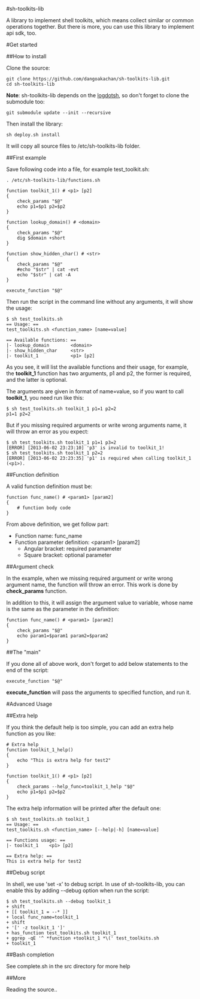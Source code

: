 #sh-toolkits-lib

A library to implement shell toolkits, which means collect similar or common operations together. But there is more, you can use this library to implement api sdk, too.

#Get started

##How to install

Clone the source:

    git clone https://github.com/dangoakachan/sh-toolkits-lib.git
    cd sh-toolkits-lib

**Note**: sh-toolkits-lib depends on the [logdotsh](https://github.com/dangoakachan/logdotsh), so don't forget to clone the submodule too:

    git submodule update --init --recursive


Then install the library:

    sh deploy.sh install

It will copy all source files to /etc/sh-toolkits-lib folder.

##First example

Save following code into a file, for example test_toolkit.sh:

    . /etc/sh-toolkits-lib/functions.sh

    function toolkit_1() # <p1> [p2]
    {
        check_params "$@"
        echo p1=$p1 p2=$p2
    }

    function lookup_domain() # <domain>
    {
        check_params "$@"
        dig $domain +short
    }

    function show_hidden_char() # <str>
    {
        check_params "$@"
        #echo "$str" | cat -evt
        echo "$str" | cat -A
    }

    execute_function "$@"

Then run the script in the command line without any arguments, it will show the usage:

    $ sh test_toolkits.sh
    == Usage: ==
    test_toolkits.sh <function_name> [name=value]

    == Available functions: ==
    |- lookup_domain        <domain>
    |- show_hidden_char     <str>
    |- toolkit_1            <p1> [p2]


As you see, it will list the available functions and their usage, for example, the **toolkit_1**
function has two arguments, p1 and p2, the former is required, and the latter is optional.

The arguments are given in format of name=value, so if you want to call **toolkit_1**, you need run like this:

    $ sh test_toolkits.sh toolkit_1 p1=1 p2=2
    p1=1 p2=2

But if you missing required arguments or write wrong arguments name, it will throw an error as you expect:

    $ sh test_toolkits.sh toolkit_1 p1=1 p3=2
    [ERROR] [2013-06-02 23:23:10] 'p3' is invalid to toolkit_1!
    $ sh test_toolkits.sh toolkit_1 p2=2
    [ERROR] [2013-06-02 23:23:35] 'p1' is required when calling toolkit_1 (<p1>).

##Function definition

A valid function definition must be:

    function func_name() # <param1> [param2]
    {
        # function body code
    }

From above definition, we get follow part:
 
* Function name: func_name
* Function parameter definition: &lt;param1&gt; [param2]
    * Angular bracket: required paramameter
    * Square bracket: optional parameter

##Argument check

In the example, when we missing required argument or write wrong argument name, the function will throw an error. This work is done by **check_params** function.

In addition to this, it will assign the argument value to variable, whose name is the same as the parameter in the definition:

    function func_name() # <param1> [param2]
    {
        check_params "$@"
        echo param1=$param1 param2=$param2
    } 

##The "main"

If you done all of above work, don't forget to add below statements to the end of the script:

    execute_function "$@"

**execute_function** will pass the arguments to specified function, and run it.

#Advanced Usage

##Extra help

If you think the default help is too simple, you can add an extra help function as you like:

    # Extra help
    function toolkit_1_help()
    {
        echo "This is extra help for test2"
    }

    function toolkit_1() # <p1> [p2]
    {
        check_params --help_func=toolkit_1_help "$@"
        echo p1=$p1 p2=$p2
    }

The extra help information will be printed after the default one:

    $ sh test_toolkits.sh toolkit_1
    == Usage: ==
    test_toolkits.sh <function_name> [--help|-h] [name=value]

    == Functions usage: ==
    |- toolkit_1    <p1> [p2]

    == Extra help: ==
    This is extra help for test2

##Debug script

In shell, we use 'set -x' to debug script. In use of sh-toolkits-lib, you can enable this by adding --debug option when run the script:

    $ sh test_toolkits.sh --debug toolkit_1
    + shift
    + [[ toolkit_1 = --* ]]
    + local func_name=toolkit_1
    + shift
    + '[' -z toolkit_1 ']'
    + has_function test_toolkits.sh toolkit_1
    + ggrep -qE '^ *function +toolkit_1 *\(' test_toolkits.sh
    + toolkit_1

##Bash completion

See complete.sh in the src directory for more help

##More

Reading the source..
